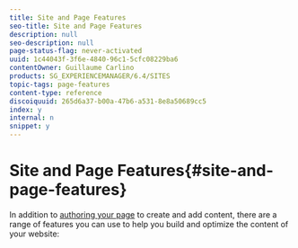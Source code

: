 ```yaml
---
title: Site and Page Features
seo-title: Site and Page Features
description: null
seo-description: null
page-status-flag: never-activated
uuid: 1c44043f-3f6e-4840-96c1-5cfc08229ba6
contentOwner: Guillaume Carlino
products: SG_EXPERIENCEMANAGER/6.4/SITES
topic-tags: page-features
content-type: reference
discoiquuid: 265d6a37-b00a-47b6-a531-8e8a50689cc5
index: y
internal: n
snippet: y
---
```


# Site and Page Features{#site-and-page-features}

In addition to [authoring your page](../../../sites/authoring/using/page-authoring.md) to create and add content, there are a range of features you can use to help you build and optimize the content of your website:
